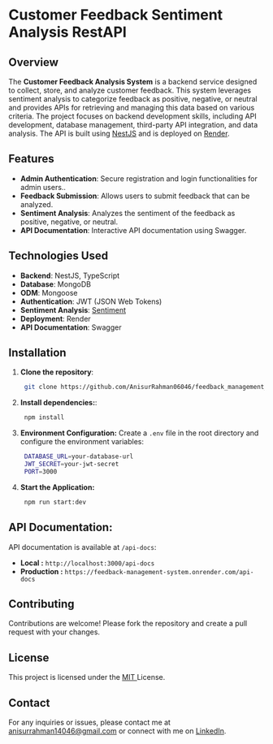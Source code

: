 # Customer Feedback Sentiment Analysis RestAPI
## Overview
The **Customer Feedback Analysis System** is a backend service designed to collect, store, and analyze customer feedback. This system leverages sentiment analysis to categorize feedback as positive, negative, or neutral and provides APIs for retrieving and managing this data based on various criteria. The project focuses on backend development skills, including API development, database management, third-party API integration, and data analysis. The API is built using [NestJS](https://nestjs.com/) and is deployed on [Render](https://render.com/).

## Features
- **Admin Authentication**: Secure registration and login functionalities for admin users..
- **Feedback Submission**: Allows users to submit feedback that can be analyzed.
- **Sentiment Analysis**: Analyzes the sentiment of the feedback as positive, negative, or neutral.
- **API Documentation**: Interactive API documentation using Swagger.

## Technologies Used

- **Backend**: NestJS, TypeScript
- **Database**: MongoDB
- **ODM**: Mongoose
- **Authentication**: JWT (JSON Web Tokens)
- **Sentiment Analysis**: [Sentiment](https://www.npmjs.com/package/sentiment)
- **Deployment**: Render
- **API Documentation**: Swagger

## Installation

1. **Clone the repository**:

   ```bash
    git clone https://github.com/AnisurRahman06046/feedback_management_system.git
2. **Install dependencies:**:

   ```bash
    npm install
3. **Environment Configuration:**
Create a `.env` file in the root directory and configure the environment variables:

   ```bash
    DATABASE_URL=your-database-url
    JWT_SECRET=your-jwt-secret
    PORT=3000
4. **Start the Application:**

   ```bash
    npm run start:dev

## API Documentation:
   API documentation is available at `/api-docs`:
   - **Local :** `http://localhost:3000/api-docs`
   - **Production :** `https://feedback-management-system.onrender.com/api-docs`






## Contributing

Contributions are welcome! Please fork the repository and create a pull request with your changes.

## License

This project is licensed under the [MIT ](https://choosealicense.com/licenses/mit/) License.
## Contact

For any inquiries or issues, please  contact me at [anisurrahman14046@gmail.com](mailto:your.email@example.com) or connect with me on [LinkedIn](https://www.linkedin.com/in/md-anisur-rahman046/).
